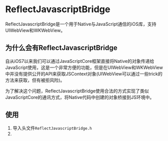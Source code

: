 # ReflectJavascriptBridge
ReflectJavascriptBridge是一个用于Native与JavaScript通信的iOS库，支持UIWebView和WKWebView。  

## 为什么会有ReflectJavascriptBridge
自从iOS7以来我们可以通过JavaScriptCore框架直接将Native的对象传递给JavaScript使用，这是一个非常方便的功能，但是在UIWebView和WKWebView中并没有提供公开的API来获取JSContext对象(UIWebView可以通过一些trick的方法来获取，但有被拒风险)。  

为了解决这个问题，ReflectJavascriptBridge使用合法的方式实现了类似JavaScriptCore的通讯方式，将Native代码中创建的对象桥接到JS环境中。

## 使用
1. 导入头文件`ReflectJavascriptBridge.h`
2. 